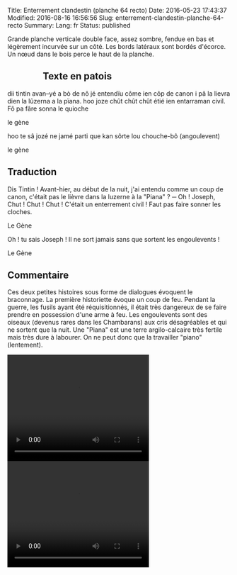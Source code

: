Title: Enterrement clandestin (planche 64 recto)
Date: 2016-05-23 17:43:37
Modified: 2016-08-16 16:56:56
Slug: enterrement-clandestin-planche-64-recto
Summary: 
Lang: fr
Status: published

Grande planche verticale double face, assez sombre, fendue en bas et légèrement incurvée sur un côté. Les bords latéraux sont bordés d'écorce. Un nœud dans le bois perce le haut de la planche.

<figure class="image-block" style="float: left;">
  <img alt="" src="{static}/images/planche_64_recto.png">
  <figcaption style="max-width: 273px"></figcaption>
</figure>

## Texte en patois
dii tintin avan–yé a bò de nô jé entendïu côme ien côp de canon i pâ la lievra dien la lûzerna  a la pïana. hoo joze chût chût chût  étié ien entarraman civil. Fô pa fâre sonna le quioche

le gène

hoo  te  sâ  jozé  ne  jamé  parti  que  kan  sôrte  lou  chouche-bô  (angoulevent)

le gène

## Traduction
Dis Tintin ! Avant-hier, au début de la nuit, j'ai entendu comme un coup de canon, c'était pas le lièvre dans la luzerne à la "Piana" ?
 ─  Oh !  Joseph, Chut ! Chut ! Chut ! C'était un enterrement civil ! Faut pas faire sonner les cloches.

Le Gène

Oh ! tu sais Joseph ! Il ne sort jamais sans que sortent les engoulevents !

Le Gène

## Commentaire
Ces deux petites histoires sous forme de dialogues évoquent le braconnage.
La première historiette évoque un coup de feu. Pendant la guerre, les fusils ayant été réquisitionnés, il était très dangereux de se faire prendre en possession d'une arme à feu.
Les engoulevents sont des oiseaux (devenus rares dans les Chambarans) aux cris désagréables et qui ne sortent que la nuit.
Une "Piana" est une terre argilo-calcaire très fertile mais très dure à labourer. On ne peut donc que la travailler "piano" (lentement).



<video width="320" height="240" controls>
  <source src="{static}/videos/video_64debut-2.mp4" type="video/mp4">
</video>

<video width="320" height="240" controls>
  <source src="{static}/videos/video_64fin-2.mp4" type="video/mp4">
</video>
